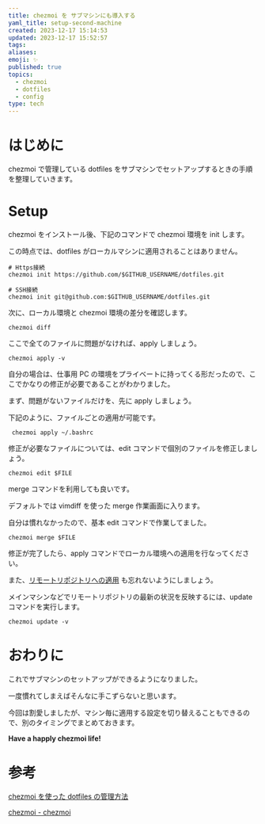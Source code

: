 ```yaml
---
title: chezmoi を サブマシンにも導入する
yaml_title: setup-second-machine
created: 2023-12-17 15:14:53
updated: 2023-12-17 15:52:57
tags: 
aliases: 
emoji: ✨
published: true
topics:
  - chezmoi
  - dotfiles
  - config
type: tech
---
```

# はじめに

chezmoi で管理している dotfiles をサブマシンでセットアップするときの手順を整理していきます。

# Setup

chezmoi をインストール後、下記のコマンドで chezmoi 環境を init します。

この時点では、dotfiles がローカルマシンに適用されることはありません。

```shell
# Https接続
chezmoi init https://github.com/$GITHUB_USERNAME/dotfiles.git

# SSH接続
chezmoi init git@github.com:$GITHUB_USERNAME/dotfiles.git
```

次に、ローカル環境と chezmoi 環境の差分を確認します。

```
chezmoi diff
```

ここで全てのファイルに問題がなければ、apply しましょう。

```
chezmoi apply -v
```

自分の場合は、仕事用 PC の環境をプライベートに持ってくる形だったので、ここでかなりの修正が必要であることがわかりました。

まず、問題がないファイルだけを、先に apply しましょう。 

下記のように、ファイルごとの適用が可能です。

```
 chezmoi apply ~/.bashrc
```

修正が必要なファイルについては、edit コマンドで個別のファイルを修正しましょう。

```
chezmoi edit $FILE
```

merge コマンドを利用しても良いです。 

デフォルトでは vimdiff を使った merge 作業画面に入ります。

自分は慣れなかったので、基本 edit コマンドで作業してました。

```
chezmoi merge $FILE
```

修正が完了したら、apply コマンドでローカル環境への適用を行なってください。

また、[リモートリポジトリへの適用](https://zenn.dev/yukionodera/articles/how-to-manage-dotfiles#dotfiles-%E3%82%92-git-push-%E3%81%97%E3%81%9F%E3%81%84%E6%99%82) も忘れないようにしましょう。

メインマシンなどでリモートリポジトリの最新の状況を反映するには、update コマンドを実行します。

```
chezmoi update -v
```

# おわりに

これでサブマシンのセットアップができるようになりました。

一度慣れてしまえばそんなに手こずらないと思います。

今回は割愛しましたが、マシン毎に適用する設定を切り替えることもできるので、別のタイミングでまとめておきます。

**Have a happly chezmoi life!**

# 参考

[chezmoi を使った dotfiles の管理方法](https://zenn.dev/yukionodera/articles/how-to-manage-dotfiles#dotfiles-%E3%82%92-git-push-%E3%81%97%E3%81%9F%E3%81%84%E6%99%82)

[chezmoi - chezmoi](https://www.chezmoi.io/)
